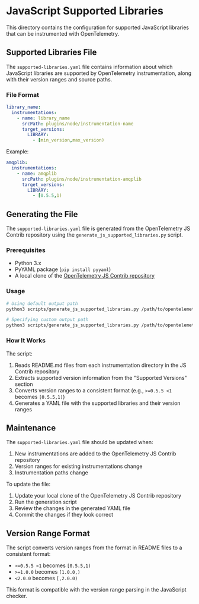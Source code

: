 # JavaScript Supported Libraries

This directory contains the configuration for supported JavaScript libraries that can be instrumented with OpenTelemetry.

## Supported Libraries File

The `supported-libraries.yaml` file contains information about which JavaScript libraries are supported by OpenTelemetry instrumentation, along with their version ranges and source paths.

### File Format

```yaml
library_name:
  instrumentations:
    - name: library_name
      srcPath: plugins/node/instrumentation-name
      target_versions:
        LIBRARY:
          - [min_version,max_version)
```

Example:
```yaml
amqplib:
  instrumentations:
    - name: amqplib
      srcPath: plugins/node/instrumentation-amqplib
      target_versions:
        LIBRARY:
          - [0.5.5,1)
```

## Generating the File

The `supported-libraries.yaml` file is generated from the OpenTelemetry JS Contrib repository using the `generate_js_supported_libraries.py` script.

### Prerequisites

- Python 3.x
- PyYAML package (`pip install pyyaml`)
- A local clone of the [OpenTelemetry JS Contrib repository](https://github.com/open-telemetry/opentelemetry-js-contrib)

### Usage

```bash
# Using default output path
python3 scripts/generate_js_supported_libraries.py /path/to/opentelemetry-js-contrib

# Specifying custom output path
python3 scripts/generate_js_supported_libraries.py /path/to/opentelemetry-js-contrib -o custom/path/supported-libraries.yaml
```

### How It Works

The script:
1. Reads README.md files from each instrumentation directory in the JS Contrib repository
2. Extracts supported version information from the "Supported Versions" section
3. Converts version ranges to a consistent format (e.g., `>=0.5.5 <1` becomes `[0.5.5,1)`)
4. Generates a YAML file with the supported libraries and their version ranges

## Maintenance

The `supported-libraries.yaml` file should be updated when:
1. New instrumentations are added to the OpenTelemetry JS Contrib repository
2. Version ranges for existing instrumentations change
3. Instrumentation paths change

To update the file:
1. Update your local clone of the OpenTelemetry JS Contrib repository
2. Run the generation script
3. Review the changes in the generated YAML file
4. Commit the changes if they look correct

## Version Range Format

The script converts version ranges from the format in README files to a consistent format:
- `>=0.5.5 <1` becomes `[0.5.5,1)`
- `>=1.0.0` becomes `[1.0.0,)`
- `<2.0.0` becomes `[,2.0.0)`

This format is compatible with the version range parsing in the JavaScript checker. 
